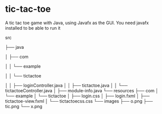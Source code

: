# tic-tac-toe

A tic tac toe game with Java, using Javafx as the GUI. You need javafx installed to be able to run it

src

├── java

│   ├── com

│   │   └── example

│   │       └── tictactoe

│   │           ├── loginController.java
│   │           ├── tictactoe.java
│   │           └── tictactoeController.java
│   ├── module-info.java
└── resources
    ├── com
    │   └── example
    │       └── tictactoe
    │           ├── login.css
    │           ├── login.fxml
    │           ├── tictactoe-view.fxml
    │           └── tictactoecss.css
    └── images
        ├── o.png
        ├── tic.png
        └── x.png

